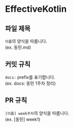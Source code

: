 # EffectiveKotlin

## 파일 제목

`이름`의 양식을 따릅니다.  
(ex.  동민.md)


## 커밋 규칙

`docs:` prefix를 표기합니다.  
(ex. docs: 동민 1주차 정리)


## PR 규칙

`[이름] week주차`의 양식을 따릅니다.  
(ex. [동민] week1)
